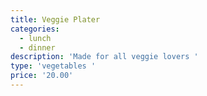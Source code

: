 ```yaml
---
title: Veggie Plater
categories:
  - lunch
  - dinner
description: 'Made for all veggie lovers '
type: 'vegetables '
price: '20.00'
---
```


